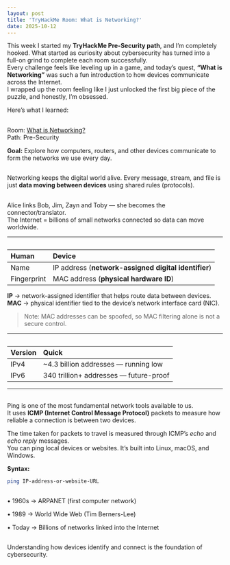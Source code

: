 ```yaml
---
layout: post
title: 'TryHackMe Room: What is Networking?'
date: 2025-10-12
---
```


This week I started my **TryHackMe Pre-Security path**, and I’m completely hooked. What started as curiosity about cybersecurity has turned into a full-on grind to complete each room successfully.  
Every challenge feels like leveling up in a game, and today’s quest, **“What is Networking”** was such a fun introduction to how devices communicate across the Internet.  
I wrapped up the room feeling like I just unlocked the first big piece of the puzzle, and honestly, I’m obsessed.

Here’s what I learned:

<h2 class="type-header" data-text="$ mission brief">
  <span class="type-target"></span><span class="cursor"></span>
</h2>

Room: [What is Networking?](https://tryhackme.com/room/whatisnetworking)  
Path: Pre-Security

**Goal:**
Explore how computers, routers, and other devices communicate to form the networks we use every day.

<h2 class="type-header" data-text="$ mission log">
  <span class="type-target"></span><span class="cursor"></span>
</h2>

Networking keeps the digital world alive. Every message, stream, and file is just **data moving between devices** using shared rules (protocols).

<h2 class="type-header" data-text="$ internet : network of networks">
  <span class="type-target"></span><span class="cursor"></span>
</h2>

Alice links Bob, Jim, Zayn and Toby — she becomes the connector/translator.  
The Internet = billions of small networks connected so data can move worldwide.

---

<h2 class="type-header" data-text="$ device identity">
  <span class="type-target"></span><span class="cursor"></span>
</h2>

| Human       | Device                                               |
| :---------- | :--------------------------------------------------- |
| Name        | IP address (**network-assigned digital identifier**) |
| Fingerprint | MAC address (**physical hardware ID**)               |

**IP** → network-assigned identifier that helps route data between devices.  
**MAC** → physical identifier tied to the device’s network interface card (NIC).

> Note: MAC addresses can be spoofed, so MAC filtering alone is not a secure control.

---

<h2 class="type-header" data-text="$ ipv4 vs ipv6">
  <span class="type-target"></span><span class="cursor"></span>
</h2>

| Version | Quick                                  |
| :------ | :------------------------------------- |
| IPv4    | ~4.3 billion addresses — running low   |
| IPv6    | 340 trillion+ addresses — future-proof |

---

<h2 class="type-header" data-text="$ ping : basic check">
  <span class="type-target"></span><span class="cursor"></span>
</h2>

Ping is one of the most fundamental network tools available to us.  
It uses **ICMP (Internet Control Message Protocol)** packets to measure how reliable a connection is between two devices.

The time taken for packets to travel is measured through ICMP’s _echo_ and _echo reply_ messages.  
You can ping local devices or websites. It’s built into Linux, macOS, and Windows.

**Syntax:**

```bash
ping IP-address-or-website-URL
```

<h2 class="type-header" data-text="$ history ">
  <span class="type-target"></span><span class="cursor"></span>
</h2>

• 1960s → ARPANET (first computer network)

• 1989 → World Wide Web (Tim Berners-Lee)

• Today → Billions of networks linked into the Internet

<h2 class="type-header" data-text="$ cyber takeaway">
  <span class="type-target"></span><span class="cursor"></span>
</h2>

Understanding how devices identify and connect is the foundation of cybersecurity.

